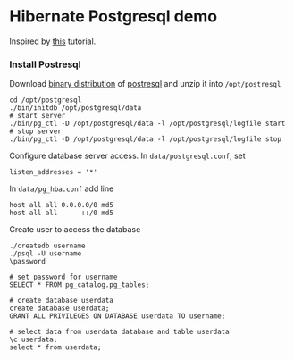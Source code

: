 # Hibernate Postgresql demo
Inspired by [this](https://dzone.com/articles/hibernate-5-java-configuration-example) tutorial.

### Install Postresql
Download [binary distribution](https://www.enterprisedb.com/download-postgresql-binaries) 
of [postresql](https://www.postgresql.org/) and unzip it into ``/opt/postresql``
```
cd /opt/postgresql
./bin/initdb /opt/postgresql/data
# start server
./bin/pg_ctl -D /opt/postgresql/data -l /opt/postgresql/logfile start
# stop server
./bin/pg_ctl -D /opt/postgresql/data -l /opt/postgresql/logfile stop
```
Configure database server access. In ``data/postgresql.conf``, set 
```
listen_addresses = '*'
```
In ``data/pg_hba.conf`` add line
```
host all all 0.0.0.0/0 md5
host all all      ::/0 md5
```
Create user to access the database
```
./createdb username
./psql -U username
\password

# set password for username
SELECT * FROM pg_catalog.pg_tables;

# create database userdata
create database userdata;
GRANT ALL PRIVILEGES ON DATABASE userdata TO username;

# select data from userdata database and table userdata
\c userdata;
select * from userdata;
```

